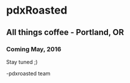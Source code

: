 # pdxRoasted
## All things coffee - Portland, OR
### Coming May, 2016
Stay tuned ;)

-pdxroasted team
